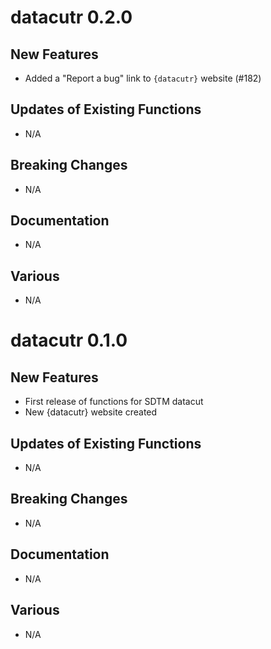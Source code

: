 # datacutr 0.2.0

## New Features
- Added a "Report a bug" link to `{datacutr}` website (#182)

## Updates of Existing Functions
- N/A

## Breaking Changes
- N/A

## Documentation
- N/A

## Various
- N/A

# datacutr 0.1.0

## New Features
- First release of functions for SDTM datacut
- New {datacutr} website created

## Updates of Existing Functions
- N/A

## Breaking Changes
- N/A

## Documentation
- N/A

## Various
- N/A


